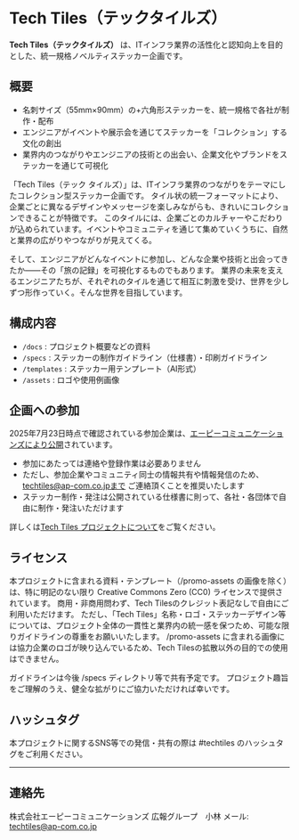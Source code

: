 # Tech Tiles（テックタイルズ）

**Tech Tiles（テックタイルズ）** は、ITインフラ業界の活性化と認知向上を目的とした、統一規格ノベルティステッカー企画です。

## 概要

- 名刺サイズ（55mm×90mm）の+六角形ステッカーを、統一規格で各社が制作・配布
- エンジニアがイベントや展示会を通じてステッカーを「コレクション」する文化の創出
- 業界内のつながりやエンジニアの技術との出会い、企業文化やブランドをステッカーを通じて可視化

「Tech Tiles（テック タイルズ）」は、ITインフラ業界のつながりをテーマにしたコレクション型ステッカー企画です。
タイル状の統一フォーマットにより、企業ごとに異なるデザインやメッセージを楽しみながらも、きれいにコレクションできることが特徴です。
このタイルには、企業ごとのカルチャーやこだわりが込められています。イベントやコミュニティを通じて集めていくうちに、自然と業界の広がりやつながりが見えてくる。

そして、エンジニアがどんなイベントに参加し、どんな企業や技術と出会ってきたか――その「旅の記録」を可視化するものでもあります。
業界の未来を支えるエンジニアたちが、それぞれのタイルを通じて相互に刺激を受け、世界を少しずつ形作っていく。そんな世界を目指しています。


## 構成内容

- `/docs` : プロジェクト概要などの資料
- `/specs` : ステッカーの制作ガイドライン（仕様書）・印刷ガイドライン
- `/templates` : ステッカー用テンプレート（AI形式）
- `/assets` : ロゴや使用例画像

## 企画への参加

2025年7月23日時点で確認されている参加企業は、[エーピーコミュニケーションズにより公開](https://www.ap-com.co.jp/pressrelease/post-12054)されています。

- 参加にあたっては連絡や登録作業は必要ありません
- ただし、参加企業やコミュニティ同士の情報共有や情報発信のため、techtiles@ap-com.co.jpまで ご連絡頂くことを推奨いたします
- ステッカー制作・発注は公開されている仕様書に則って、各社・各団体で自由に制作・発注いただけます

詳しくは[Tech Tiles プロジェクトについて](https://github.com/tech-tiles/tech-tiles/blob/main/doc/tech-tiles-about.md)をご覧ください。

## ライセンス

本プロジェクトに含まれる資料・テンプレート（/promo-assets の画像を除く）は、特に明記のない限り Creative Commons Zero (CC0) ライセンスで提供されています。
商用・非商用問わず、Tech Tilesのクレジット表記なしで自由にご利用いただけます。
ただし、「Tech Tiles」名称・ロゴ・ステッカーデザイン等については、プロジェクト全体の一貫性と業界内の統一感を保つため、可能な限りガイドラインの尊重をお願いいたします。
/promo-assets に含まれる画像には協力企業のロゴが映り込んでいるため、Tech Tilesの拡散以外の目的での使用はできません。

ガイドラインは今後 /specs ディレクトリ等で共有予定です。
プロジェクト趣旨をご理解のうえ、健全な拡がりにご協力いただければ幸いです。

## ハッシュタグ

本プロジェクトに関するSNS等での発信・共有の際は #techtiles のハッシュタグをご利用ください。

---

## 連絡先

株式会社エーピーコミュニケーションズ 広報グループ　小林
メール: techtiles@ap-com.co.jp
